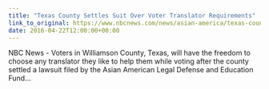 ```yaml
---
title: "Texas County Settles Suit Over Voter Translator Requirements"
link_to_original: https://www.nbcnews.com/news/asian-america/texas-county-settles-suit-over-voter-translator-requirements-n560756  
date: 2016-04-22T12:00:00+00:00
---
```

  
NBC News - Voters in Williamson County, Texas, will have the freedom to choose any translator they like to help them while voting after the county settled a lawsuit filed by the Asian American Legal Defense and Education Fund...